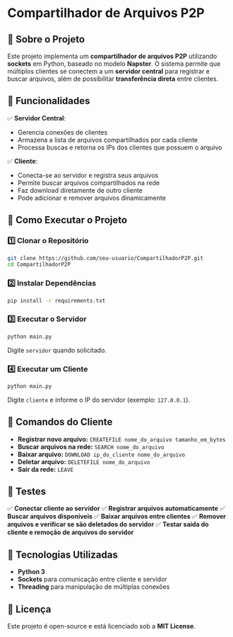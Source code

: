 # Compartilhador de Arquivos P2P

## 📌 Sobre o Projeto

Este projeto implementa um **compartilhador de arquivos P2P** utilizando **sockets** em Python, baseado no modelo **Napster**. O sistema permite que múltiplos clientes se conectem a um **servidor central** para registrar e buscar arquivos, além de possibilitar **transferência direta** entre clientes.

## 🚀 Funcionalidades

✅ **Servidor Central**:

- Gerencia conexões de clientes
- Armazena a lista de arquivos compartilhados por cada cliente
- Processa buscas e retorna os IPs dos clientes que possuem o arquivo

✅ **Cliente**:

- Conecta-se ao servidor e registra seus arquivos
- Permite buscar arquivos compartilhados na rede
- Faz download diretamente de outro cliente
- Pode adicionar e remover arquivos dinamicamente

## 🎯 Como Executar o Projeto

### 1️⃣ Clonar o Repositório

```sh
git clone https://github.com/seu-usuario/CompartilhadorP2P.git
cd CompartilhadorP2P
```

### 2️⃣ Instalar Dependências

```sh
pip install -r requirements.txt
```

### 3️⃣ Executar o Servidor

```sh
python main.py
```

Digite `servidor` quando solicitado.

### 4️⃣ Executar um Cliente

```sh
python main.py
```

Digite `cliente` e informe o IP do servidor (exemplo: `127.0.0.1`).

## 📜 Comandos do Cliente

- **Registrar novo arquivo:** `CREATEFILE nome_do_arquivo tamanho_em_bytes`
- **Buscar arquivos na rede:** `SEARCH nome_do_arquivo`
- **Baixar arquivo:** `DOWNLOAD ip_do_cliente nome_do_arquivo`
- **Deletar arquivo:** `DELETEFILE nome_do_arquivo`
- **Sair da rede:** `LEAVE`

## 📡 Testes

✅ **Conectar cliente ao servidor** ✅ **Registrar arquivos automaticamente** ✅ **Buscar arquivos disponíveis** ✅ **Baixar arquivos entre clientes** ✅ **Remover arquivos e verificar se são deletados do servidor** ✅ **Testar saída do cliente e remoção de arquivos do servidor**

## 📌 Tecnologias Utilizadas

- **Python 3**
- **Sockets** para comunicação entre cliente e servidor
- **Threading** para manipulação de múltiplas conexões

## 📄 Licença

Este projeto é open-source e está licenciado sob a **MIT License**.

